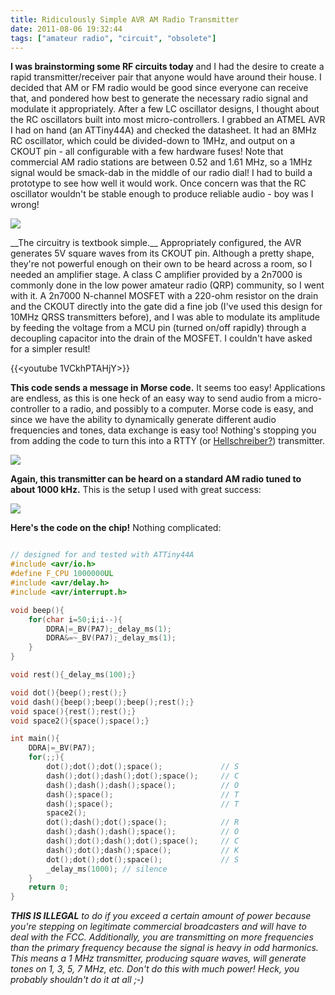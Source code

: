 ```yaml
---
title: Ridiculously Simple AVR AM Radio Transmitter
date: 2011-08-06 19:32:44
tags: ["amateur radio", "circuit", "obsolete"]
---
```




__I was brainstorming some RF circuits today__ and I had the desire to create a rapid transmitter/receiver pair that anyone would have around their house. I decided that AM or FM radio would be good since everyone can receive that, and pondered how best to generate the necessary radio signal and modulate it appropriately.  After a few LC oscillator designs, I thought about the RC oscillators built into most micro-controllers. I grabbed an ATMEL AVR I had on hand (an ATTiny44A) and checked the datasheet. It had an 8MHz RC oscillator, which could be divided-down to 1MHz, and output on a CKOUT pin - all configurable with a few hardware fuses! Note that commercial AM radio stations are between 0.52 and 1.61 MHz, so a 1MHz signal would be smack-dab in the middle of our radio dial! I had to build a prototype to see how well it would work. Once concern was that the RC  oscillator wouldn't be stable enough to produce reliable audio - boy was I wrong!

<div class="text-center img-medium">

![](https://swharden.com/static/2011/08/06/schem.jpg)

</div>
__The circuitry is textbook simple.__ Appropriately configured, the AVR generates 5V square waves from its CKOUT pin. Although a pretty shape, they're not powerful enough on their own to be heard across a room, so I needed an amplifier stage. A class C amplifier provided by a 2n7000 is commonly done in the low power amateur radio (QRP) community, so I went with it. A 2n7000 N-channel MOSFET with a 220-ohm resistor on the drain and the CKOUT directly into the gate did a fine job (I've used this design for 10MHz QRSS transmitters before), and I was able to modulate its amplitude by feeding the voltage from a MCU pin (turned on/off rapidly) through a decoupling capacitor into the drain of the MOSFET. I couldn't have asked for a simpler result!

{{<youtube 1VCkhPTAHjY>}}

__This code sends a message in Morse code.__ It seems too easy!  Applications are endless, as this is one heck of an easy way to send audio from a micro-controller to a radio, and possibly to a computer. Morse code is easy, and since we have the ability to dynamically generate different audio frequencies and tones, data exchange is easy too!  Nothing's stopping you from adding the code to turn this into a RTTY (or [Hellschreiber?](https://swharden.com/blog/2011-08-05-i-before-e-except-after-hellschreiber/)) transmitter.


<div class="text-center img-border">

![](https://swharden.com/static/2011/08/06/DSCN1670.jpg)

</div>

__Again, this transmitter can be heard on a standard AM radio tuned to about 1000 kHz.__ This is the setup I used with great success:

<div class="text-center img-border">

![](https://swharden.com/static/2011/08/06/schem2.jpg)

</div>

__Here's the code on the chip!__ Nothing complicated:

```c

// designed for and tested with ATTiny44A
#include <avr/io.h>
#define F_CPU 1000000UL
#include <avr/delay.h>
#include <avr/interrupt.h>

void beep(){
    for(char i=50;i;i--){
        DDRA|=_BV(PA7);_delay_ms(1);
        DDRA&=~_BV(PA7);_delay_ms(1);
    }
}

void rest(){_delay_ms(100);}

void dot(){beep();rest();}
void dash(){beep();beep();beep();rest();}
void space(){rest();rest();}
void space2(){space();space();}

int main(){
    DDRA|=_BV(PA7);
    for(;;){
        dot();dot();dot();space();             // S
        dash();dot();dash();dot();space();     // C
        dash();dash();dash();space();          // O
        dash();space();                        // T
        dash();space();                        // T
        space2();
        dot();dash();dot();space();            // R
        dash();dash();dash();space();          // O
        dash();dot();dash();dot();space();     // C
        dash();dot();dash();space();           // K
        dot();dot();dot();space();             // S
        _delay_ms(1000); // silence
    }
    return 0;
}
```

___THIS IS ILLEGAL__ to do if you exceed a certain amount of power because you're stepping on legitimate commercial broadcasters and will have to deal with the FCC. Additionally, you are transmitting on more frequencies than the primary frequency because the signal is heavy in odd harmonics. This means a 1 MHz transmitter, producing square waves, will generate tones on 1, 3, 5, 7 MHz, etc. Don't do this with much power! Heck, you probably shouldn't do it at all ;-)_